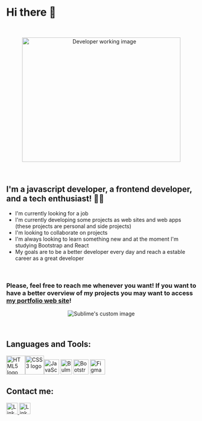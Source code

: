 # Hi there 👋
<br>

<p align="center">
  <img src="https://i.imgur.com/x9sGBSj.png" alt="Developer working image" width="420" height="330"/>
</p>
<br>

## I'm a javascript developer, a frontend developer, and a tech enthusiast! 👨‍💻

* I'm currently looking for a job
* I'm currently developing some projects as web sites and web apps (these projects are personal and side projects)
* I'm looking to collaborate on projects
* I'm always looking to learn something new and at the moment I'm studying Bootstrap and React
* My goals are to be a better developer every day and reach a estable career as a great developer
<br>

### Please, feel free to reach me whenever you want! If you want to have a better overview of my projects you may want to access [my portfolio web site](https://guilhermezalla.github.io)!

<p align="center">
  <img src="https://emojipedia-us.s3.amazonaws.com/source/skype/289/man-technologist_1f468-200d-1f4bb.png" alt="Sublime's custom image"/>
</p>

<br>

## Languages and Tools: 

<img src="https://upload.wikimedia.org/wikipedia/commons/thumb/6/61/HTML5_logo_and_wordmark.svg/200px-HTML5_logo_and_wordmark.svg.png" alt="HTML5 logo" width="50" height="50"><img src="https://upload.wikimedia.org/wikipedia/commons/d/d5/CSS3_logo_and_wordmark.svg" alt="CSS3 logo" width="50" height="50"><img src="https://upload.wikimedia.org/wikipedia/commons/thumb/9/99/Unofficial_JavaScript_logo_2.svg/2048px-Unofficial_JavaScript_logo_2.svg.png" alt="JavaScript logo" width="40" height="40">
<img src="https://seeklogo.com/images/B/bulma-logo-45B5145BF4-seeklogo.com.png" alt="Bulma logo" width="30" height="40">
<img src="https://seeklogo.com/images/B/bootstrap-logo-3C30FB2A16-seeklogo.com.png" alt="Bootstrap logo" width="40" height="40">
<img src="https://upload.wikimedia.org/wikipedia/commons/3/33/Figma-logo.svg" alt="Figma logo" width="40" height="40">


## Contact me: 

<a href="https://www.linkedin.com/in/guilhermezalla/">
<img src="https://cdn-icons-png.flaticon.com/512/174/174857.png" alt="LinkedIn logo" width="30" height="30">
</a>
<a href="maito: zallaguilherme@gmail.com">
<img src="https://cdn-icons.flaticon.com/png/512/2504/premium/2504727.png?token=exp=1642793594~hmac=bc8c61814aaa1b1bf30b012e81a5f3fb" alt="LinkedIn logo" width="30" height="30">
</a>



